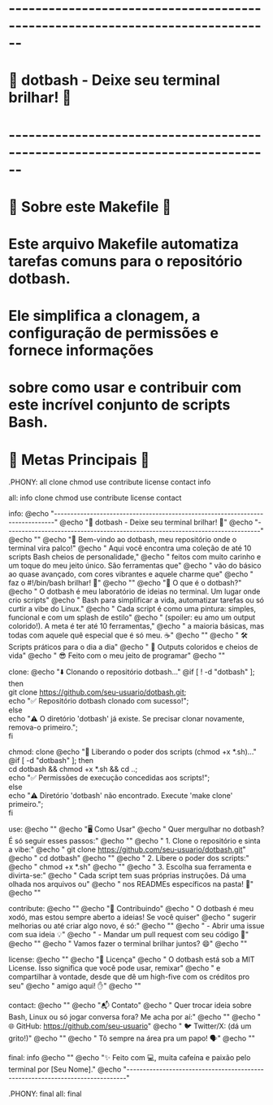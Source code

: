 # ------------------------------------------------------------------------------
# 🌟 dotbash - Deixe seu terminal brilhar! 🌟
# ------------------------------------------------------------------------------

# 🚀 Sobre este Makefile 🚀
# Este arquivo Makefile automatiza tarefas comuns para o repositório dotbash.
# Ele simplifica a clonagem, a configuração de permissões e fornece informações
# sobre como usar e contribuir com este incrível conjunto de scripts Bash.

# 🎯 Metas Principais 🎯
.PHONY: all clone chmod use contribute license contact info

all: info clone chmod use contribute license contact

info:
	@echo "------------------------------------------------------------------------------"
	@echo "🌟 dotbash - Deixe seu terminal brilhar! 🌟"
	@echo "------------------------------------------------------------------------------"
	@echo ""
	@echo "👋 Bem-vindo ao dotbash, meu repositório onde o terminal vira palco!"
	@echo "   Aqui você encontra uma coleção de até 10 scripts Bash cheios de personalidade,"
	@echo "   feitos com muito carinho e um toque do meu jeito único. São ferramentas que"
	@echo "   vão do básico ao quase avançado, com cores vibrantes e aquele charme que"
	@echo "   faz o #!/bin/bash brilhar! 🚀"
	@echo ""
	@echo "🎯 O que é o dotbash?"
	@echo "   O dotbash é meu laboratório de ideias no terminal. Um lugar onde crio scripts"
	@echo "   Bash para simplificar a vida, automatizar tarefas ou só curtir a vibe do Linux."
	@echo "   Cada script é como uma pintura: simples, funcional e com um splash de estilo"
	@echo "   (spoiler: eu amo um output colorido!). A meta é ter até 10 ferramentas,"
	@echo "   a maioria básicas, mas todas com aquele quê especial que é só meu. ☕"
	@echo ""
	@echo "   🛠️ Scripts práticos para o dia a dia"
	@echo "   🎨 Outputs coloridos e cheios de vida"
	@echo "   😎 Feito com o meu jeito de programar"
	@echo ""

clone:
	@echo "⬇️ Clonando o repositório dotbash..."
	@if [ ! -d "dotbash" ]; then \
		git clone https://github.com/seu-usuario/dotbash.git; \
		echo "✅ Repositório dotbash clonado com sucesso!"; \
	else \
		echo "⚠️ O diretório 'dotbash' já existe. Se precisar clonar novamente, remova-o primeiro."; \
	fi

chmod: clone
	@echo "🔑 Liberando o poder dos scripts (chmod +x *.sh)..."
	@if [ -d "dotbash" ]; then \
		cd dotbash && chmod +x *.sh && cd ..; \
		echo "✅ Permissões de execução concedidas aos scripts!"; \
	else \
		echo "⚠️ Diretório 'dotbash' não encontrado. Execute 'make clone' primeiro."; \
	fi

use:
	@echo ""
	@echo "🖥️ Como Usar"
	@echo "   Quer mergulhar no dotbash? É só seguir esses passos:"
	@echo ""
	@echo "   1. Clone o repositório e sinta a vibe:"
	@echo "      git clone https://github.com/seu-usuario/dotbash.git"
	@echo "      cd dotbash"
	@echo ""
	@echo "   2. Libere o poder dos scripts:"
	@echo "      chmod +x *.sh"
	@echo ""
	@echo "   3. Escolha sua ferramenta e divirta-se:"
	@echo "      Cada script tem suas próprias instruções. Dá uma olhada nos arquivos ou"
	@echo "      nos READMEs específicos na pasta! 📂"
	@echo ""

contribute:
	@echo ""
	@echo "🤝 Contribuindo"
	@echo "   O dotbash é meu xodó, mas estou sempre aberto a ideias! Se você quiser"
	@echo "   sugerir melhorias ou até criar algo novo, é só:"
	@echo ""
	@echo "   - Abrir uma issue com sua ideia 💡"
	@echo "   - Mandar um pull request com seu código 🚀"
	@echo ""
	@echo "   Vamos fazer o terminal brilhar juntos? 😄"
	@echo ""

license:
	@echo ""
	@echo "📜 Licença"
	@echo "   O dotbash está sob a MIT License. Isso significa que você pode usar, remixar"
	@echo "   e compartilhar à vontade, desde que dê um high-five com os créditos pro seu"
	@echo "   amigo aqui! ✋"
	@echo ""

contact:
	@echo ""
	@echo "📬 Contato"
	@echo "   Quer trocar ideia sobre Bash, Linux ou só jogar conversa fora? Me acha por aí:"
	@echo ""
	@echo "   🌐 GitHub: https://github.com/seu-usuario"
	@echo "   🐦 Twitter/X: (dá um grito!)"
	@echo ""
	@echo "   Tô sempre na área pra um papo! 🗣️"
	@echo ""

final: info
	@echo ""
	@echo "✨ Feito com 💻, muita cafeína e paixão pelo terminal por [Seu Nome]."
	@echo "------------------------------------------------------------------------------"

.PHONY: final
all: final
